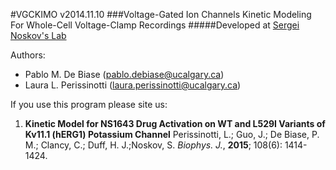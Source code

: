 #VGCKIMO v2014.11.10
###Voltage-Gated Ion Channels Kinetic Modeling For Whole-Cell Voltage-Clamp Recordings
#####Developed at [Sergei Noskov's Lab](http://noskovlab.com)

Authors: 
- Pablo M. De Biase (pablo.debiase@ucalgary.ca)
- Laura L. Perissinotti (laura.perissinotti@ucalgary.ca)

If you use this program please site us:

1. **Kinetic Model for NS1643 Drug Activation on WT  and L529I Variants of Kv11.1 (hERG1) Potassium Channel** Perissinotti, L.; Guo, J.; De Biase, P. M.; Clancy, C.; Duff, H. J.;Noskov, S. *Biophys. J.*, **2015**; 108(6): 1414-1424.
